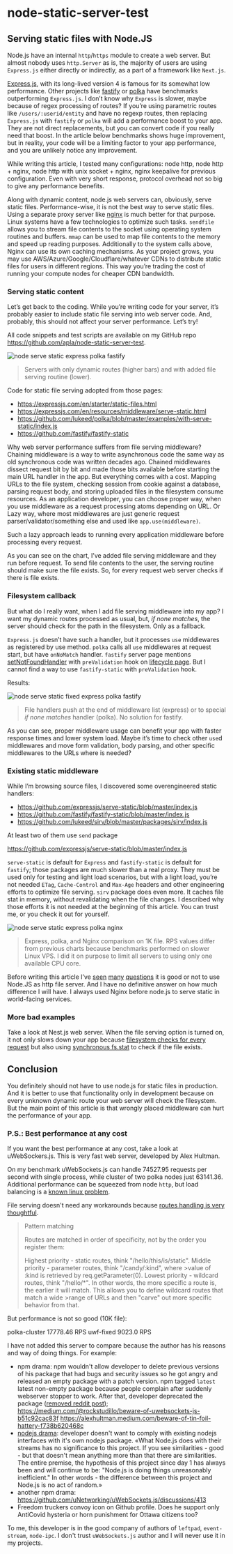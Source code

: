 # node-static-server-test

## Serving static files with Node.JS

Node.js have an internal `http`/`https` module to create a web server.
But almost nobody uses `http.Server` as is, the majority of users
are using `Express.js` either directly or indirectly,
as a part of a framework like `Next.js`.

[Express.js](https://expressjs.com), with its long-lived version 4
is famous for its somewhat low performance. Other projects
like [fastify](https://www.fastify.io)
or [polka](https://github.com/lukeed/polka) have benchmarks
outperforming `Express.js`. I don’t know why `Express` is slower,
maybe because of regex processing of routes?
If you’re using parametric routes like `/users/:userid/entity`
and have no regexp routes, then replacing `Express.js`
with `fastify` or `polka` will add a performance boost to your app.
They are not direct replacements, but you can convert code
if you really need that boost. In the article below benchmarks
shows huge improvement, but in reality, your code will be a limiting
factor to your app performance, and you are unlikely notice any improvement.

While writing this article, I tested many configurations: node http, node http + nginx, node http with unix socket + nginx, nginx keepalive for previous configuration. Even with very short response, protocol overhead not so big to give any performance benefits.

Along with dynamic content, node.js web servers can, obviously,
serve static files. Performance-wise, it is not the best way
to serve static files. Using a separate proxy server
like [nginx](https://www.nginx.com) is much better for that purpose.
Linux systems have a few technologies to optimize such tasks.
`sendfile` allows you to stream file contents to the socket
using operating system routines and buffers.
`mmap` can be used to map file contents to the memory
and speed up reading purposes. Additionally to the system calls above,
Nginx can use its own caching mechanisms. As your project grows,
you may use AWS/Azure/Google/Cloudflare/whatever CDNs
to distribute static files for users in different regions.
This way you’re trading the cost of running your compute nodes
for cheaper CDN bandwidth.

### Serving static content

Let’s get back to the coding. While you’re writing code for your server,
it’s probably easier to include static file serving into web server code.
And, probably, this should not affect your server performance. Let’s try!

All code snippets and test scripts are available on my GitHub repo https://github.com/apla/node-static-server-test.

![node serve static express polka fastify](./node-serve-static-drop.svg)

>Servers with only dynamic routes (higher bars) and with added file serving routine (lower).

Code for static file serving adopted from those pages:

 * https://expressjs.com/en/starter/static-files.html
 * https://expressjs.com/en/resources/middleware/serve-static.html
 * https://github.com/lukeed/polka/blob/master/examples/with-serve-static/index.js
 * https://github.com/fastify/fastify-static

Why web server performance suffers from file serving middleware?
Chaining middleware is a way to write asynchronous code the same way
as old synchronous code was written decades ago. Chained middlewares
dissect request bit by bit and made those bits available
before starting the main URL handler in the app. But everything
comes with a cost. Mapping URLs to the file system, checking session
from cookie against a database, parsing request body, and storing uploaded files
in the filesystem consume resources. As an application developer,
you can choose proper way, when you use middleware as a request
processing atoms depending on URL. Or Lazy way, where most middlewares
are just generic request parser/validator/something else
and used like `app.use(middleware)`.

Such a lazy approach leads to running every application middleware
before processing every request.

As you can see on the chart, I’ve added file serving middleware
and they run before request. To send file contents to the user,
the serving routine should make sure the file exists. So, for every request
web server checks if there is file exists. 

### Filesystem callback

But what do I really want, when I add file serving middleware into my app?
I want my dynamic routes processed as usual, but, _if none matches_,
the server should check for the path in the filesystem. Only as a fallback. 

`Express.js` doesn’t have such a handler, but it processes `use` middlewares
as registered by use method. `polka` calls all `use` middlewares at request start,
but have `onNoMatch` handler. `fastify` server page mentions
[setNotFoundHandler](https://www.fastify.io/docs/latest/Reference/Server/#setnotfoundhandler)
with `preValidation` hook on [lifecycle page](https://www.fastify.io/docs/latest/Reference/Lifecycle/#lifecycle).
But I cannot find a way to use `fastify-static` with `preValidation` hook.

Results:

![node serve static fixed express polka fastify](./node-serve-static-all.svg)

>File handlers push at the end of middleware list (express)
>or to special _if none matches_ handler (polka). No solution for fastify.

As you can see, proper middleware usage can benefit your app with faster
response times and lower system load. Maybe it’s time to check other
`use`d middlewares and move form validation, body parsing,
and other specific middlewares to the URLs where is needed?

### Existing static middleware

While I’m browsing source files, I discovered some overengineered static handlers:

 * https://github.com/expressjs/serve-static/blob/master/index.js
 * https://github.com/fastify/fastify-static/blob/master/index.js
 * https://github.com/lukeed/sirv/blob/master/packages/sirv/index.js

At least two of them use `send` package

https://github.com/expressjs/serve-static/blob/master/index.js

`serve-static` is default for `Express` and `fastify-static` is default for `fastify`;
those packages are much slower than a real proxy. They must be used only for testing
and light load scenarios, but with a light load, you’re not needed
`ETag`, `Cache-Control` and `Max-Age` headers and other engineering efforts
to optimize file serving. `sirv` package does even more. It caches file stat in memory, without revalidating
when the file changes. I described why those efforts it is not needed at the beginning
of this article. You can trust me, or you check it out for yourself.

![node serve static express polka nginx](./node-serve-static-nginx.svg)

>Express, polka, and Nginx comparison on 1K file. RPS values differ
from previous charts because benchmarks performed on slower Linux VPS.
I did it on purpose to limit all servers to using only one available CPU core.

Before writing this article I’ve
[seen](https://www.reddit.com/r/node/comments/cu74cz/explain_me_serving_static_files_in_express_in_an/)
[many](https://hashnode.com/post/why-is-it-not-recommended-to-serve-static-files-from-nodejs-ciibz8flv01duj3xt4lxuomp3)
[questions](https://stackoverflow.com/questions/9967887/node-js-itself-or-nginx-frontend-for-serving-static-files)
it is good or not to use Node.JS as http file server. And I have
no definitive answer on how much difference I will have. I always used Nginx
before node.js to serve static in world-facing services. 

### More bad examples

Take a look at Nest.js web server. When the file serving option is turned on, it not only slows down your app because [filesystem checks for every request](https://github.com/nestjs/serve-static/blob/master/lib/loaders/express.loader.ts) but also using [synchronous fs.stat](https://github.com/nestjs/serve-static/commit/532ca9047bc40efeb00f5f0aae3ab7f194097c9b) to check if the file exists.

## Conclusion

You definitely should not have to use node.js for static files in production. And it is better to use that functionality only in development because on every unknown dynamic route your web server will check the filesystem. But the main point of this article is that wrongly placed middleware can hurt the performance of your app.

### P.S.: Best performance at any cost

If you want the best performance at any cost, take a look at uWebSockers.js.
This is very fast web server, developed by Alex Hultman.

On my benchmark uWebSockets.js can handle 74527.95 requests per second with single process, while cluster of two polka nodes just 63141.36. Additional performance can be squeezed from node `http`, but load balancing is a [known linux problem](https://blog.cloudflare.com/the-sad-state-of-linux-socket-balancing/).

File serving doesn't need any workarounds because [routes handling is very thoughtful](https://github.com/uNetworking/uWebSockets/blob/master/misc/READMORE.md).

>Pattern matching
>
>Routes are matched in order of specificity, not by the order you register them:
>
>Highest priority - static routes, think "/hello/this/is/static".
>Middle priority - parameter routes, think "/candy/:kind", where >value of :kind is retrieved by req.getParameter(0).
>Lowest priority - wildcard routes, think "/hello/*".
>In other words, the more specific a route is, the earlier it will match. This allows you to define wildcard routes that match a wide >range of URLs and then "carve" out more specific behavior from that.

But performance is not so good (10K file):

polka-cluster 17778.46 RPS
uwf-fixed 9023.0 RPS

I have not added this server to compare because the author has his reasons and way of doing things. For example:

 * npm drama: npm wouldn't allow developer to delete previous versions of his package that had bugs and security issues so he got angry and released an empty package with a patch version. npm tagged `latest` latest non-empty package because people complain after suddenly webserver stopper to work. After that, developer deprecated the package ([removed reddit post](https://www.reddit.com/r/node/comments/91kgte/uws_has_been_deprecated/)); https://medium.com/@rockstudillo/beware-of-uwebsockets-js-b51c92cac83f
https://alexhultman.medium.com/beware-of-tin-foil-hattery-f738b620468c
 * [nodejs drama](https://github.com/uNetworking/uWebSockets.js/discussions/171): developer doesn't want to comply with existing nodejs interfaces with it's own nodejs package. «What Node.js does with their streams has no significance to this project. If you see similarities - good - but that doesn't mean anything more than that there are similarities. The entire premise, the hypothesis of this project since day 1 has always been and will continue to be: "Node.js is doing things unreasonably inefficient." In other words - the difference between this project and Node.js is no act of random.»
 * another npm drama: https://github.com/uNetworking/uWebSockets.js/discussions/413
 * Freedom truckers convoy icon on Github profile. Does he support only AntiCovid hysteria or horn punishment for Ottawa citizens too?

To me, this developer is in the good company of authors of `leftpad`, `event-stream`, `node-ipc`. I don't trust `uWebSockets.js` author and I will never use it in my projects.